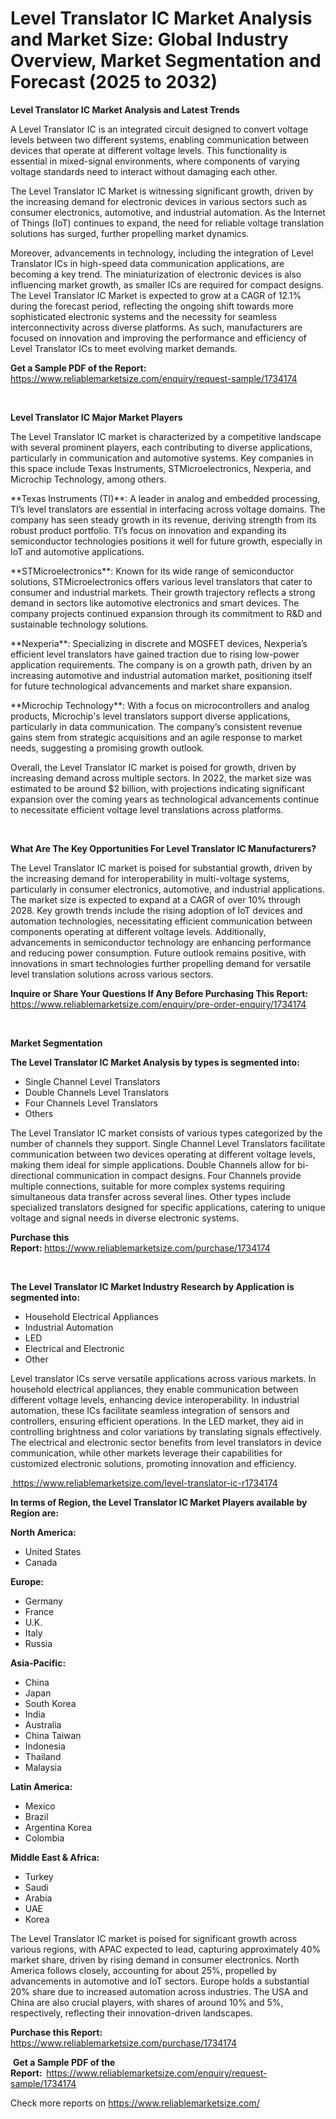 <p><h1>Level Translator IC Market Analysis and Market Size: Global Industry Overview, Market Segmentation and Forecast (2025 to 2032)</h1></p><p><strong>Level Translator IC Market Analysis and Latest Trends</strong></p>
<p><p>A Level Translator IC is an integrated circuit designed to convert voltage levels between two different systems, enabling communication between devices that operate at different voltage levels. This functionality is essential in mixed-signal environments, where components of varying voltage standards need to interact without damaging each other.</p><p>The Level Translator IC Market is witnessing significant growth, driven by the increasing demand for electronic devices in various sectors such as consumer electronics, automotive, and industrial automation. As the Internet of Things (IoT) continues to expand, the need for reliable voltage translation solutions has surged, further propelling market dynamics. </p><p>Moreover, advancements in technology, including the integration of Level Translator ICs in high-speed data communication applications, are becoming a key trend. The miniaturization of electronic devices is also influencing market growth, as smaller ICs are required for compact designs. The Level Translator IC Market is expected to grow at a CAGR of 12.1% during the forecast period, reflecting the ongoing shift towards more sophisticated electronic systems and the necessity for seamless interconnectivity across diverse platforms. As such, manufacturers are focused on innovation and improving the performance and efficiency of Level Translator ICs to meet evolving market demands.</p></p>
<p><strong>Get a Sample PDF of the Report:&nbsp;</strong> <a href="https://www.reliablemarketsize.com/enquiry/request-sample/1734174?utm_campaign=1143&utm_medium=2&utm_source=Github&utm_content=ia&utm_term=10022025&utm_id=level-translator-ic">https://www.reliablemarketsize.com/enquiry/request-sample/1734174</a></p>
<p>&nbsp;</p>
<p><strong>Level Translator IC Major Market Players</strong></p>
<p><p>The Level Translator IC market is characterized by a competitive landscape with several prominent players, each contributing to diverse applications, particularly in communication and automotive systems. Key companies in this space include Texas Instruments, STMicroelectronics, Nexperia, and Microchip Technology, among others.</p><p>**Texas Instruments (TI)**: A leader in analog and embedded processing, TI’s level translators are essential in interfacing across voltage domains. The company has seen steady growth in its revenue, deriving strength from its robust product portfolio. TI’s focus on innovation and expanding its semiconductor technologies positions it well for future growth, especially in IoT and automotive applications.</p><p>**STMicroelectronics**: Known for its wide range of semiconductor solutions, STMicroelectronics offers various level translators that cater to consumer and industrial markets. Their growth trajectory reflects a strong demand in sectors like automotive electronics and smart devices. The company projects continued expansion through its commitment to R&D and sustainable technology solutions.</p><p>**Nexperia**: Specializing in discrete and MOSFET devices, Nexperia’s efficient level translators have gained traction due to rising low-power application requirements. The company is on a growth path, driven by an increasing automotive and industrial automation market, positioning itself for future technological advancements and market share expansion.</p><p>**Microchip Technology**: With a focus on microcontrollers and analog products, Microchip's level translators support diverse applications, particularly in data communication. The company’s consistent revenue gains stem from strategic acquisitions and an agile response to market needs, suggesting a promising growth outlook.</p><p>Overall, the Level Translator IC market is poised for growth, driven by increasing demand across multiple sectors. In 2022, the market size was estimated to be around $2 billion, with projections indicating significant expansion over the coming years as technological advancements continue to necessitate efficient voltage level translations across platforms.</p></p>
<p>&nbsp;</p>
<p><strong>What Are The Key Opportunities For Level Translator IC Manufacturers?</strong></p>
<p><p>The Level Translator IC market is poised for substantial growth, driven by the increasing demand for interoperability in multi-voltage systems, particularly in consumer electronics, automotive, and industrial applications. The market size is expected to expand at a CAGR of over 10% through 2028. Key growth trends include the rising adoption of IoT devices and automation technologies, necessitating efficient communication between components operating at different voltage levels. Additionally, advancements in semiconductor technology are enhancing performance and reducing power consumption. Future outlook remains positive, with innovations in smart technologies further propelling demand for versatile level translation solutions across various sectors.</p></p>
<p><strong>Inquire or Share Your Questions If Any Before Purchasing This Report:</strong> <a href="https://www.reliablemarketsize.com/enquiry/pre-order-enquiry/1734174?utm_campaign=1143&utm_medium=2&utm_source=Github&utm_content=ia&utm_term=10022025&utm_id=level-translator-ic">https://www.reliablemarketsize.com/enquiry/pre-order-enquiry/1734174</a></p>
<p>&nbsp;</p>
<p><strong>Market Segmentation</strong></p>
<p><strong>The Level Translator IC Market Analysis by types is segmented into:</strong></p>
<p><ul><li>Single Channel Level Translators</li><li>Double Channels Level Translators</li><li>Four Channels Level Translators</li><li>Others</li></ul></p>
<p><p>The Level Translator IC market consists of various types categorized by the number of channels they support. Single Channel Level Translators facilitate communication between two devices operating at different voltage levels, making them ideal for simple applications. Double Channels allow for bi-directional communication in compact designs. Four Channels provide multiple connections, suitable for more complex systems requiring simultaneous data transfer across several lines. Other types include specialized translators designed for specific applications, catering to unique voltage and signal needs in diverse electronic systems.</p></p>
<p><strong>Purchase this Report:&nbsp;</strong><a href="https://www.reliablemarketsize.com/purchase/1734174?utm_campaign=1143&utm_medium=2&utm_source=Github&utm_content=ia&utm_term=10022025&utm_id=level-translator-ic">https://www.reliablemarketsize.com/purchase/1734174</a></p>
<p>&nbsp;</p>
<p><strong>The Level Translator IC Market Industry Research by Application is segmented into:</strong></p>
<p><ul><li>Household Electrical Appliances</li><li>Industrial Automation</li><li>LED</li><li>Electrical and Electronic</li><li>Other</li></ul></p>
<p><p>Level translator ICs serve versatile applications across various markets. In household electrical appliances, they enable communication between different voltage levels, enhancing device interoperability. In industrial automation, these ICs facilitate seamless integration of sensors and controllers, ensuring efficient operations. In the LED market, they aid in controlling brightness and color variations by translating signals effectively. The electrical and electronic sector benefits from level translators in device communication, while other markets leverage their capabilities for customized electronic solutions, promoting innovation and efficiency.</p></p>
<p><a href="https://www.reliablemarketsize.com/level-translator-ic-r1734174?utm_campaign=1143&utm_medium=2&utm_source=Github&utm_content=ia&utm_term=10022025&utm_id=level-translator-ic">&nbsp;https://www.reliablemarketsize.com/level-translator-ic-r1734174</a></p>
<p><strong>In terms of Region, the Level Translator IC Market Players available by Region are:</strong></p>
<p>
    <p> <strong> North America: </strong>
        <ul>
            <li>United States</li>
            <li>Canada</li>
        </ul>
        </p> 
    <p> <strong> Europe: </strong>
        <ul>
            <li>Germany</li>
            <li>France</li>
            <li>U.K.</li>
            <li>Italy</li>
            <li>Russia</li>
        </ul>
        </p> 
    <p> <strong> Asia-Pacific: </strong>
        <ul>
            <li>China</li>
            <li>Japan</li>
            <li>South Korea</li>
            <li>India</li>
            <li>Australia</li>
            <li>China Taiwan</li>
            <li>Indonesia</li>
            <li>Thailand</li>
            <li>Malaysia</li>
        </ul>
        </p> 
    <p> <strong> Latin America: </strong>
        <ul>
            <li>Mexico</li>
            <li>Brazil</li>
            <li>Argentina Korea</li>
            <li>Colombia</li>
        </ul>
        </p> 
    <p> <strong> Middle East & Africa: </strong>
        <ul>
            <li>Turkey</li>
            <li>Saudi</li>
            <li>Arabia</li>
            <li>UAE</li>
            <li>Korea</li>
        </ul>
    </p>
    </p>
<p><p>The Level Translator IC market is poised for significant growth across various regions, with APAC expected to lead, capturing approximately 40% market share, driven by rising demand in consumer electronics. North America follows closely, accounting for about 25%, propelled by advancements in automotive and IoT sectors. Europe holds a substantial 20% share due to increased automation across industries. The USA and China are also crucial players, with shares of around 10% and 5%, respectively, reflecting their innovation-driven landscapes.</p></p>
<p><strong>Purchase this Report: </strong><a href="https://www.reliablemarketsize.com/purchase/1734174?utm_campaign=1143&utm_medium=2&utm_source=Github&utm_content=ia&utm_term=10022025&utm_id=level-translator-ic">https://www.reliablemarketsize.com/purchase/1734174</a></p>
<p>&nbsp;<strong>Get a Sample PDF of the Report:&nbsp;&nbsp;</strong><a href="https://www.reliablemarketsize.com/enquiry/request-sample/1734174?utm_campaign=1143&utm_medium=2&utm_source=Github&utm_content=ia&utm_term=10022025&utm_id=level-translator-ic">https://www.reliablemarketsize.com/enquiry/request-sample/1734174</a></p>
<p><strong></strong></p>
<p>Check more reports on <a href="https://www.reliablemarketsize.com/?utm_campaign=1143&utm_medium=2&utm_source=Github&utm_content=ia&utm_term=10022025&utm_id=level-translator-ic">https://www.reliablemarketsize.com/</a></p>